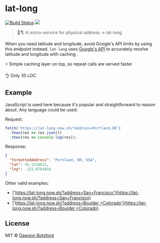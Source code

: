 # lat-long
[![Build Status][travis-image]][travis-url] ![][node-version-image]

> 📍🌎 A micro-service for physical address -> lat-long

 When you need latitude and longitude, avoid Google's API limits by using this endpoint instead. `lat-long` uses [Google's API](https://developers.google.com/maps/documentation/geocoding/intro) to accurately resolve latitude and longitude with caching .

⚡️ Simple caching layer on top, so repeat calls are served faster

👌 Only 35 LOC

## Example

JavaScript is used here because it's popular and straightforward to reason about. Any language could be used:

Request:

```js
fetch('https://lat-long.now.sh/?address=Portland,OR')
  .then(res => res.json())
  .then(res => console.log(res));
```

Response:

```json
{
  "formattedAddress": "Portland, OR, USA",
  "lat": 45.5230622,
  "lng": -122.6764816
}
```

Other valid examples:

* ['https://lat-long.now.sh/?address=San+Francisco'](https://lat-long.now.sh/?address=San+Francisco)
* ['https://lat-long.now.sh/?address=Boulder,+Colorado'](https://lat-long.now.sh/?address=Boulder,+Colorado)


## License

MIT © [Dawson Botsford](http://dawsonbotsford.com)

[travis-image]: https://travis-ci.org/dawsbot/lat-long.svg?branch=master
[travis-url]: https://travis-ci.org/dawsbot/lat-long
[xo-image]: https://img.shields.io/badge/code_style-XO-5ed9c7.svg
[xo-url]: https://github.com/sindresorhus/xo
[node-version-image]: https://img.shields.io/badge/Node-v7-ff69b4.svg
